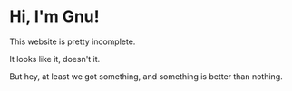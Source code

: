 # Hi, I'm Gnu!

This website is pretty incomplete. 

It looks like it, doesn't it.

But hey, at least we got something, and something is better than nothing.
